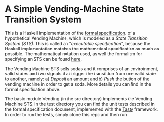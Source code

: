 # A Simple Vending-Machine State Transition System
This is a Haskell implementation of the [formal specification](https://github.com/nkarag/haskell-vending-machine/blob/master/doc/Vending.pdf). of a hypothetical Vending Machine, which is modeled as a *State Transition System (STS)*. This is called an "*executable specification*", because the Haskell implementation matches the mathematical specification as much as possible. The mathematical notation used, as well the formalism for specifying an STS can be found [here](https://github.com/nkarag/haskell-vending-machine/blob/master/doc/small-step-semantics.pdf).

The Vending Machine STS sells sodas and it comprises of an enviroinment, valid states and two signals that trigger the transtition from one valid state to another, namely: a) *Deposit* an amount and b) *Push* the button of the vending machine in order to get a soda. More details you can find in the formal specification above.

The basic module Vending (in the src directory) implements the Vending Machine STS. In the test directory you can find the unit tests described in the formal specification document, implemented with the [Tasty](https://hackage.haskell.org/package/tasty) framework.
In order to run the tests, simply clone this repo and then run
``` stack test
```
